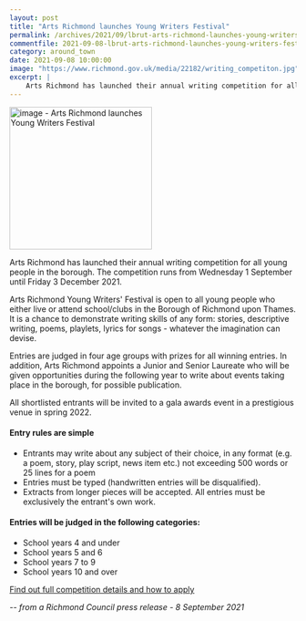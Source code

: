 ```yaml
---
layout: post
title: "Arts Richmond launches Young Writers Festival"
permalink: /archives/2021/09/lbrut-arts-richmond-launches-young-writers-festival.html
commentfile: 2021-09-08-lbrut-arts-richmond-launches-young-writers-festival
category: around_town
date: 2021-09-08 10:00:00
image: "https://www.richmond.gov.uk/media/22182/writing_competiton.jpg"
excerpt: |
    Arts Richmond has launched their annual writing competition for all young people in the borough. The competition runs from Wednesday 1 September until Friday 3 December 2021.
---
```


<img src="https://www.richmond.gov.uk/media/22182/writing_competiton.jpg" alt="image - Arts Richmond launches Young Writers Festival" width="250" class="photo right"  >


Arts Richmond has launched their annual writing competition for all young people in the borough. The competition runs from Wednesday 1 September until Friday 3 December 2021.

Arts Richmond Young Writers' Festival is open to all young people who either live or attend school/clubs in the Borough of Richmond upon Thames.  It is a chance to demonstrate writing skills of any form: stories,  descriptive writing, poems, playlets, lyrics for songs - whatever the imagination can devise.

Entries are judged in four age groups with prizes for all winning entries.  In addition, Arts Richmond appoints a Junior and Senior Laureate who will be given opportunities during the following year to write about events taking place in the borough, for possible publication.

All shortlisted entrants will be invited to a gala awards event in a  prestigious venue in spring 2022.

#### Entry rules are simple

- Entrants may write about any subject of their choice, in any format (e.g. a poem, story, play script, news item etc.) not exceeding 500 words or 25 lines for a poem
- Entries must be typed (handwritten entries will be disqualified).
- Extracts from longer pieces will be accepted. All entries must be exclusively the entrant's own work.

#### Entries will be judged in the following categories:

- School years 4 and under
- School years 5 and 6
- School years 7 to 9
- School years 10 and over

[Find out full competition details and how to apply](https://www.artsrichmond.org.uk/ar-event-detail.php?id=183)




<cite>-- from a Richmond Council press release - 8 September 2021</cite>
